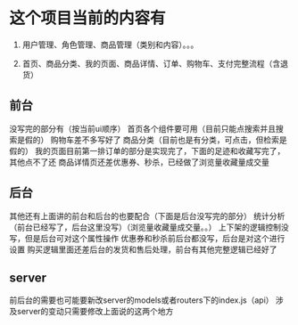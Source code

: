 # 这个项目当前的内容有

1. 用户管理、角色管理、商品管理（类别和内容）。。。

2. 首页、商品分类、我的页面、商品详情、订单、购物车、支付完整流程（含退货）

## 前台
没写完的部分有（按当前ui顺序）
首页各个组件要可用（目前只能点搜索并且搜索是假的）
购物车差不多写好了
商品分类（目前也是有分类，可点击，但检索是假的）
我的页面目前第一排订单的部分是实现完了，下面的足迹和收藏写完了，其他点不了还
商品详情页还差优惠券、秒杀，已经做了浏览量收藏量成交量

## 后台
其他还有上面讲的前台和后台的也要配合（下面是后台没写完的部分）
统计分析（前台已经写了，后台这里没写）（浏览量收藏量成交量。。）
上下架的逻辑控制没写，但是后台可对这个属性操作
优惠券和秒杀前后台都没写，后台是对这个进行设置
购买逻辑里面还差后台的发货和售后处理，前台有其他完整逻辑已经好了

## server
前后台的需要也可能要新改server的models或者routers下的index.js（api）
涉及server的变动只需要修改上面说的这两个地方